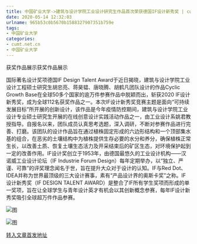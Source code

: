 ```yaml
---
title: 中国矿业大学->建筑与设计学院工业设计研究生作品首次荣获德国IF设计新秀奖 | cumt.net.cn
date: 2020-05-14 12:32:03
urlname: 965b53c0b5670b1588327907351b759e
tags: 
- 中国矿业大学
categories:
- cumt.net.cn
- 中国矿业大学
---
```

获奖作品展示获奖作品展示

国际著名设计奖项德国IF Design Talent Award于近日揭晓，建筑与设计学院工业设计工程硕士研究生胡忠亮、蒋昊韫、唐晓腾、胡鹤凡团队设计的作品Cyclic Growth Base在全球50多个国家的逾万件参赛作品中脱颖而出，斩获2020 IF设计新秀奖，成为全球112名获奖作品之一。本次IF设计新秀奖竞赛主题是面向“可持续发展目标”所开展的创新设计，该作品是今年疫情防控期间，建筑与设计学院工业设计专业硕士研究生开展的在线创意设计实践活动作品之一，由工业设计系姚君教授指导。自报名以来，团队成员认真思考选题，深入调研，不断对参赛作品进行完善、打磨。该团队的设计作品旨在通过植株固定形成的六边形结构和一个顶部集水基的组合，在恶劣的土壤结构中为植株提供生存必要的水分和养分，确保植株正常生长，以改善土质、恢复土壤生态活力及开采结束后的矿区生态，对环境保护起到一定的改善作用。IF设计奖创立于1953年，由德国最悠久的工业设计机构——汉诺威工业设计论坛（IF Industrie Forum Design）每年定期举办，以“独立、严谨、可靠”的评奖理念闻名于世，旨在提升大众对于设计的认知。IF与Red Dot、IDEA并称为世界最顶级的三大设计赛事，素有“产品设计界的奥斯卡奖”之称。IF设计新秀奖（IF DESIGN TALENT AWARD）是整合了IF所有学生奖项而形成的单一奖项，旨在让全球学生与青年设计英才有机会以其创新概念参赛，每年IF设计新秀奖吸引全球超万件作品参赛。

![图](http://xwzx.cumt.edu.cn/_upload/article/images/ba/1d/1db8f76646f1beb37a9053aaf32b/d23c743d-825e-4475-83a4-b9108747dede.png)

![图](http://xwzx.cumt.edu.cn/_upload/article/images/ba/1d/1db8f76646f1beb37a9053aaf32b/84fdafa8-5aaf-4ba1-8e36-7e444d3c9de7.png)

[转入文章首发地址](http://xwzx.cumt.edu.cn/9f/d1/c523a565201/page.htm)